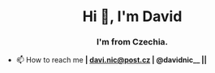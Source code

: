 <h1 align="center">Hi 👋, I'm David</h1>
<h3 align="center">I'm from Czechia.</h3>

- 📫 How to reach me **| davi.nic@post.cz | @davidnic__ ||**


